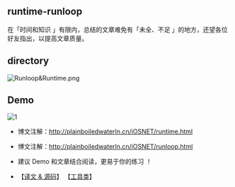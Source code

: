 ## runtime-runloop

 
在「时间和知识 」有限内，总结的文章难免有「未全、不足 」的地方，还望各位好友指出，以提高文章质量。

 


## directory


![Runloop&Runtime.png](http://upload-images.jianshu.io/upload_images/2230763-aa58c416dd00c3ed.png?imageMogr2/auto-orient/strip%7CimageView2/2/w/1240)





## Demo




![1](http://upload-images.jianshu.io/upload_images/2230763-5954375df964c0dd.png?imageMogr2/auto-orient/strip%7CimageView2/2/w/1240)




- 博文注解：http://plainboiledwaterln.cn/iOSNET/runtime.html



- 博文注解：http://plainboiledwaterln.cn/iOSNET/runloop.html




- 建议 Demo 和文章结合阅读，更易于你的练习 ！

 
  
- 【[译文 & 源码](https://github.com/CustomPBWaters/Apple-GitHub-NewIdea)】   【[工具类](https://github.com/CustomPBWaters/Framework-Annotations-Tools)】
 





























